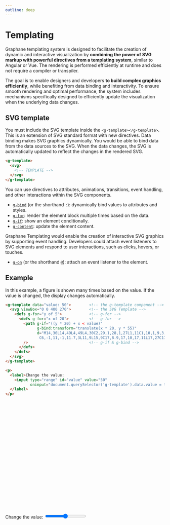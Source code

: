 ```yaml
---
outline: deep
---
```


# Templating

Graphane templating system is designed to facilitate the creation of dynamic and interactive
visualization by **combining the power of SVG markup with powerful directives from a templating
system**, similar to Angular or Vue. The rendering is performed efficiently at runtime and does not
require a compiler or transpiler.

The goal is to enable designers and developers **to build complex graphics efficiently**, while
benefiting from data binding and interactivity. To ensure smooth rendering and optimal performance,
the system includes mechanisms specifically designed to efficiently update the visualization when
the underlying data changes.

## SVG template

You must include the SVG template inside the `<g-template></g-template>`. This is an extension of
SVG standard format with new directives. Data binding makes SVG graphics dynamically. You would be
able to bind data from the data sources to the SVG. When the data changes, the SVG is automatically
updated to reflect the changes in the rendered SVG.

```html {2-4}
<g-template>
  <svg>
    <!-- TEMPLATE -->
  </svg>
</g-template>
```

You can use directives to attributes, animations, transitions, event handling, and other
interactions within the SVG components.

- [`g-bind`](./binding) (or the shorthand `:`): dynamically bind values to attributes and styles.
- [`g-for`](./lists): render the element block multiple times based on the data.
- [`g-if`](./conditional): show an element conditionally.
- [`g-content`](./content): update the element content.

Graphane Templating would enable the creation of interactive SVG graphics by supporting event
handling. Developers could attach event listeners to SVG elements and respond to user interactions,
such as clicks, hovers, or touches.

- [`g-on`](./events) (or the shorthand `@`): attach an event listener to the element.

## Example

In this example, a figure is shown many times based on the value. If the value is changed, the
display changes automatically.

```html
<g-template data="value: 50">        <!-- the g-template component -->
  <svg viewBox="0 0 400 270">        <!-- the SVG Template -->
    <defs g-for="y of 5">            <!-- g-for -->
      <defs g-for="x of 20">         <!-- g-for -->
        <path g-if="((y * 20) + x < value)"
              g-bind:transform="translate(x * 20, y * 55)"
              d="M14,30L14,49L4,49L4,30C2,29,1,28,1,27L1,11C1,10,1,9,3,9L7,9L6.3,3
               C6,-1,11,-1,11.7,3L11,9L15,9C17,8.9,17,10,17,11L17,27C17,28,16,29,14,30Z"
        />                           <!-- g-if & g-bind -->
      </defs>
    </defs>
  </svg>
</g-template>
```
```html
<p>
  <label>Change the value:
    <input type="range" id="value" value="50"
           oninput="document.querySelector('g-template').data.value = this.value">
  </label>
</p>
```

<g-template data="value: 50">
  <svg viewBox="0 0 400 270">
    <defs g-for="y of 5">
      <defs g-for="x of 20">
        <path g-if="((y * 20) + x < value)"
              g-bind:transform="translate(x * 20, y * 55)"
              d="M14,30L14,49L4,49L4,30C2,29,1,28,1,27L1,11C1,10,1,9,3,9L7,9L6.3,3
               C6,-1,11,-1,11.7,3L11,9L15,9C17,8.9,17,10,17,11L17,27C17,28,16,29,14,30Z"/>
      </defs>
    </defs>
  </svg>
</g-template>

<p>
<label>Change the value: 
  <input type="range" id="value" value="50" 
         oninput="document.querySelector('g-template').data.value = this.value">
</label>
</p>
